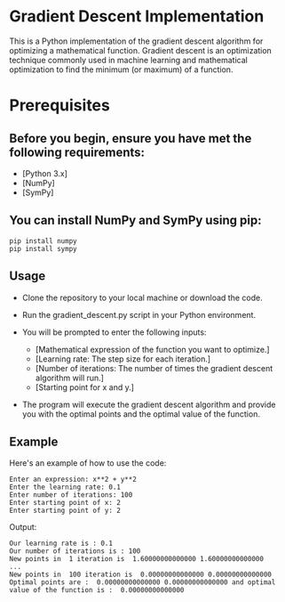 # Gradient Descent Implementation
This is a Python implementation of the gradient descent algorithm for optimizing a mathematical function. Gradient descent is an optimization technique commonly used in machine learning and mathematical optimization to find the minimum (or maximum) of a function.

# Prerequisites
## Before you begin, ensure you have met the following requirements:

- [Python 3.x]
- [NumPy]
- [SymPy]
## You can install NumPy and SymPy using pip:

```
pip install numpy
pip install sympy
```
## Usage
- Clone the repository to your local machine or download the code.

- Run the gradient_descent.py script in your Python environment.

- You will be prompted to enter the following inputs:

  - [Mathematical expression of the function you want to optimize.]
  - [Learning rate: The step size for each iteration.]
  - [Number of iterations: The number of times the gradient descent algorithm will run.]
  - [Starting point for x and y.]
- The program will execute the gradient descent algorithm and provide you with the optimal points and the optimal value of the function.

## Example
Here's an example of how to use the code:

```
Enter an expression: x**2 + y**2
Enter the learning rate: 0.1
Enter number of iterations: 100
Enter starting point of x: 2
Enter starting point of y: 2
```
Output:

```
Our learning rate is : 0.1
Our number of iterations is : 100
New points in  1 iteration is  1.60000000000000 1.60000000000000
...
New points in  100 iteration is  0.00000000000000 0.00000000000000
Optimal points are :  0.00000000000000 0.00000000000000 and optimal value of the function is :  0.00000000000000
```
